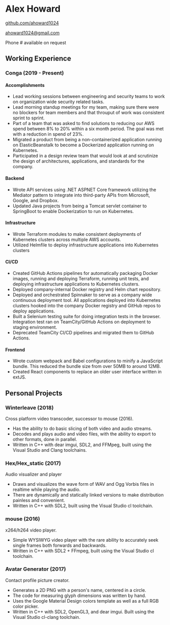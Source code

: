 # Alex Howard

[github.com/ahoward1024](https://www.github.com/ahoward1024/)

[ahoward1024@gmail.com](mailto:ahoward1024@gmail.com)

Phone \# available on request

## Working Experience

### Conga (2019 - Present)

#### Accomplishments

* Lead working sessions between engineering and security teams to work on organization wide security related tasks.
* Lead morning standup meetings for my team, making sure there were no blockers for team members and that throuput of
  work was consistent sprint to sprint.
* Part of a team that was asked to find solutions to reducing our AWS spend between 8% to 20% within a six month period.
  The goal was met with a reduction in spend of 23%.
* Migrated a product from being a non-containerized application running on ElasticBeanstalk to
  become a Dockerized application running on Kubernetes.
* Participated in a design review team that would look at and scrutinize the design of architectures, applications,
  and standards for the company.

#### Backend

* Wrote API services using .NET ASPNET Core framework utilizing the Mediator pattern to integrate into third-party
  APIs from Microsoft, Google, and Dropbox.
* Updated Java projects from being a Tomcat servlet container to SpringBoot to enable Dockerization to run on Kubernetes.

#### Infrastructure

* Wrote Terraform modules to make consistent deployments of Kubernetes clusters across multiple AWS accounts.
* Utilized Helmfile to deploy infrastructure applications into Kubernetes clusters

#### CI/CD

* Created GitHub Actions pipelines for  automatically packaging Docker images, running and deploying Terraform, running
  unit tests, and deploying infrastructure applications to Kubernetes clusters.
* Deployed company-internal Docker registry and Helm chart repository.
* Deployed and orchestrated Spinnaker to serve as a company wide continuous deployment tool. All
  applications deployed into Kubernetes clusters hooked into the company Docker registry and
  GitHub repos to deploy applications.
* Built a Selenium testing suite for doing integration tests in the browser.
  Integration test ran on TeamCity/GitHub Actions on deployment to staging environment.
* Deprecated TeamCity CI/CD pipelines and migrated them to GitHub Actions.

#### Frontend

* Wrote custom webpack and Babel configurations to minify a JavaScript bundle. This reduced the bundle size from over
  50MB to around 12MB.
* Created React components to replace an older user interface written in extJS.

## Personal Projects

### Winterleave (2018)
Cross platform video transcoder, successor to mouse (2016).
- Has the ability to do basic slicing of both video and audio streams.
- Decodes and plays audio and video files, with the ability to export to other formats, done in parallel.
- Written in C++ with dear imgui, SDL2, and FFMpeg, built using the Visual Studio  and Clang toolchains.

### Hex/Hex_static (2017)
Audio visualizer and player
- Draws and visualizes the wave form of WAV and Ogg Vorbis files in realtime while playing the audio.
- There are dynamically and statically linked versions to make distribution painless and convenient.
- Written in C++ with SDL2, built using the Visual Studio cl toolchain.

### mouse (2016)
x264/h264 video player.
- Simple WYSIWYG video player with the rare ability to accurately seek single frames both forwards and backwards.
- Written in C++ with SDL2 + FFmpeg, built using the Visual Studio cl toolchain.

### Avatar Generator (2017)
Contact profile picture creator.
- Generates a 2D PNG with a person's name, centered in a circle.
- The code for measuring glyph dimensions was written by hand.
- Uses the Google Material Design colors template as well as a full RGB color picker.
- Written in C++ with SDL2, OpenGL3, and dear imgui. Built using the Visual Studio cl-clang toolchain.
